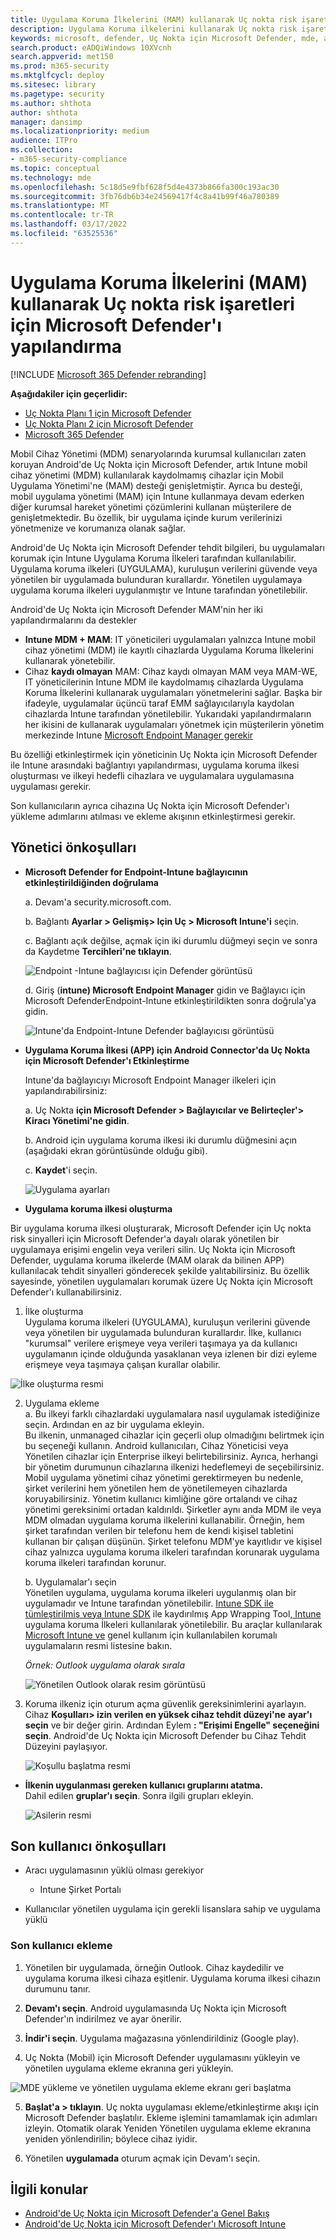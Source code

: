```yaml
---
title: Uygulama Koruma İlkelerini (MAM) kullanarak Uç nokta risk işaretleri için Microsoft Defender'ı yapılandırma
description: Uygulama Koruma ilkelerini kullanarak Uç nokta risk işaretleri için Microsoft Defender'ın nasıl yapılandırıldığından emin olun
keywords: microsoft, defender, Uç Nokta için Microsoft Defender, mde, android, yapılandırma, MAM, Uygulama Koruma İlkeleri, Yönetilen uygulama
search.product: eADQiWindows 10XVcnh
search.appverid: met150
ms.prod: m365-security
ms.mktglfcycl: deploy
ms.sitesec: library
ms.pagetype: security
ms.author: shthota
author: shthota
manager: dansimp
ms.localizationpriority: medium
audience: ITPro
ms.collection:
- m365-security-compliance
ms.topic: conceptual
ms.technology: mde
ms.openlocfilehash: 5c18d5e9fbf628f5d4e4373b866fa300c193ac30
ms.sourcegitcommit: 3fb76db6b34e24569417f4c8a41b99f46a780389
ms.translationtype: MT
ms.contentlocale: tr-TR
ms.lasthandoff: 03/17/2022
ms.locfileid: "63525536"
---
```

# <a name="configure-microsoft-defender-for-endpoint-risk-signals-using-app-protection-policies-mam"></a>Uygulama Koruma İlkelerini (MAM) kullanarak Uç nokta risk işaretleri için Microsoft Defender'ı yapılandırma

[!INCLUDE [Microsoft 365 Defender rebranding](../../includes/microsoft-defender.md)]

**Aşağıdakiler için geçerlidir:**
- [Uç Nokta Planı 1 için Microsoft Defender](https://go.microsoft.com/fwlink/p/?linkid=2154037)
- [Uç Nokta Planı 2 için Microsoft Defender](https://go.microsoft.com/fwlink/p/?linkid=2154037)
- [Microsoft 365 Defender](https://go.microsoft.com/fwlink/?linkid=2118804)



Mobil Cihaz Yönetimi (MDM) senaryolarında kurumsal kullanıcıları zaten koruyan Android'de Uç Nokta için Microsoft Defender, artık Intune mobil cihaz yönetimi (MDM) kullanılarak kaydolmamış cihazlar için Mobil Uygulama Yönetimi'ne (MAM) desteği genişletmiştir. Ayrıca bu desteği, mobil uygulama yönetimi (MAM) için Intune kullanmaya devam ederken diğer kurumsal hareket yönetimi çözümlerini kullanan müşterilere de genişletmektedir. Bu özellik, bir uygulama içinde kurum verilerinizi yönetmenize ve korumanıza olanak sağlar.

Android'de Uç Nokta için Microsoft Defender tehdit bilgileri, bu uygulamaları korumak için Intune Uygulama Koruma İlkeleri tarafından kullanılabilir. Uygulama koruma ilkeleri (UYGULAMA), kuruluşun verilerini güvende veya yönetilen bir uygulamada bulunduran kurallardır. Yönetilen uygulamaya uygulama koruma ilkeleri uygulanmıştır ve Intune tarafından yönetilebilir.  

Android'de Uç Nokta için Microsoft Defender MAM'nin her iki yapılandırmalarını da destekler
- **Intune MDM + MAM**: IT yöneticileri uygulamaları yalnızca Intune mobil cihaz yönetimi (MDM) ile kayıtlı cihazlarda Uygulama Koruma İlkelerini kullanarak yönetebilir.
- Cihaz **kaydı olmayan** MAM: Cihaz kaydı olmayan MAM veya MAM-WE, IT yöneticilerinin Intune MDM [](/mem/intune/app/app-protection-policy) ile kaydolmamış cihazlarda Uygulama Koruma İlkelerini kullanarak uygulamaları yönetmelerini sağlar. Başka bir ifadeyle, uygulamalar üçüncü taraf EMM sağlayıcılarıyla kaydolan cihazlarda Intune tarafından yönetilebilir. Yukarıdaki yapılandırmaların her ikisini de kullanarak uygulamaları yönetmek için müşterilerin yönetim merkezinde Intune [Microsoft Endpoint Manager gerekir](https://go.microsoft.com/fwlink/?linkid=2109431)

Bu özelliği etkinleştirmek için yöneticinin Uç Nokta için Microsoft Defender ile Intune arasındaki bağlantıyı yapılandırması, uygulama koruma ilkesi oluşturması ve ilkeyi hedefli cihazlara ve uygulamalara uygulamasına uygulaması gerekir. 
 
Son kullanıcıların ayrıca cihazına Uç Nokta için Microsoft Defender'ı yükleme adımlarını atılması ve ekleme akışının etkinleştirmesi gerekir.


## <a name="admin-prerequisites"></a>Yönetici önkoşulları

- **Microsoft Defender for Endpoint-Intune bağlayıcının etkinleştirildiğinden doğrulama**

  a. Devam'a security.microsoft.com. 

  b. Bağlantı **Ayarlar > Gelişmiş> Için Uç > Microsoft Intune'i** seçin.

  c. Bağlantı açık değilse, açmak için iki durumlu düğmeyi seçin ve sonra da Kaydetme **Tercihleri'ne tıklayın**.

  ![Endpoint -Intune bağlayıcısı için Defender görüntüsü](images/enable-intune-connection.png)

  d. Giriş (**intune) Microsoft Endpoint Manager** gidin ve Bağlayıcı için Microsoft DefenderEndpoint-Intune etkinleştirildikten sonra doğrula'ya gidin.

  ![Intune'da Endpoint-Intune Defender bağlayıcısı görüntüsü](images/validate-intune-connector.png)

- **Uygulama Koruma İlkesi (APP) için Android Connector'da Uç Nokta için Microsoft Defender'ı Etkinleştirme**
  
  Intune'da bağlayıcıyı Microsoft Endpoint Manager ilkeleri için yapılandırabilirsiniz:

  a. Uç Nokta **için Microsoft Defender > Bağlayıcılar ve Belirteçler'> Kiracı Yönetimi'ne gidin**.

  b. Android için uygulama koruma ilkesi iki durumlu düğmesini açın (aşağıdaki ekran görüntüsünde olduğu gibi).

  c. **Kaydet**'i seçin.

  ![Uygulama ayarları](images/app-settings.png)

- **Uygulama koruma ilkesi oluşturma** 
 
Bir uygulama koruma ilkesi oluşturarak, Microsoft Defender için Uç nokta risk sinyalleri için Microsoft Defender'a dayalı olarak yönetilen bir uygulamaya erişimi engelin veya verileri silin.
Uç Nokta için Microsoft Defender, uygulama koruma ilkelerde (MAM olarak da bilinen APP) kullanılacak tehdit sinyalleri gönderecek şekilde yalıtabilirsiniz. Bu özellik sayesinde, yönetilen uygulamaları korumak üzere Uç Nokta için Microsoft Defender'ı kullanabilirsiniz.

1. İlke oluşturma <br>
Uygulama koruma ilkeleri (UYGULAMA), kuruluşun verilerini güvende veya yönetilen bir uygulamada bulunduran kurallardır. İlke, kullanıcı "kurumsal" verilere erişmeye veya verileri taşımaya ya da kullanıcı uygulamanın içinde olduğunda yasaklanan veya izlenen bir dizi eyleme erişmeye veya taşımaya çalışan kurallar olabilir. 

![İlke oluşturma resmi](images/create-policy.png)

2. Uygulama ekleme <br>
    a. Bu ilkeyi farklı cihazlardaki uygulamalara nasıl uygulamak istediğinize seçin. Ardından en az bir uygulama ekleyin. <br>
    Bu ilkenin, unmanaged cihazlar için geçerli olup olmadığını belirtmek için bu seçeneği kullanın. Android kullanıcıları, Cihaz Yöneticisi veya Yönetilen cihazlar için Enterprise ilkeyi belirtebilirsiniz. Ayrıca, herhangi bir yönetim durumunun cihazlarına ilkenizi hedeflemeyi de seçebilirsiniz.
Mobil uygulama yönetimi cihaz yönetimi gerektirmeyen bu nedenle, şirket verilerini hem yönetilen hem de yönetilemeyen cihazlarda koruyabilirsiniz. Yönetim kullanıcı kimliğine göre ortalandı ve cihaz yönetimi gereksinimi ortadan kaldırıldı. Şirketler aynı anda MDM ile veya MDM olmadan uygulama koruma ilkelerini kullanabilir. Örneğin, hem şirket tarafından verilen bir telefonu hem de kendi kişisel tabletini kullanan bir çalışan düşünün. Şirket telefonu MDM'ye kayıtlıdır ve kişisel cihaz yalnızca uygulama koruma ilkeleri tarafından korunarak uygulama koruma ilkeleri tarafından korunur.

    b. Uygulamalar'ı seçin<br>
    Yönetilen uygulama, uygulama koruma ilkeleri uygulanmış olan bir uygulamadır ve Intune tarafından yönetilebilir. [Intune SDK ile tümleştirilmiş veya Intune SDK](/mem/intune/developer/app-sdk) ile kaydırılmış App Wrapping Tool[, Intune](/mem/intune/developer/apps-prepare-mobile-application-management) uygulama koruma İlkeleri kullanılarak yönetilebilir. Bu araçlar kullanılarak [Microsoft Intune ve](/mem/intune/apps/apps-supported-intune-apps) genel kullanım için kullanılabilen korumalı uygulamaların resmi listesine bakın.

    *Örnek: Outlook uygulama olarak sırala*

    ![Yönetilen Outlook olarak resim görüntüsü](images/managed-app.png)

 3. Koruma ilkeniz için oturum açma güvenlik gereksinimlerini ayarlayın. <br>
Cihaz **Koşulları> izin verilen en yüksek cihaz tehdit düzeyi'ne** **ayar'ı seçin** ve bir değer girin. Ardından Eylem  **: "Erişimi Engelle" seçeneğini seçin**. Android'de Uç Nokta için Microsoft Defender bu Cihaz Tehdit Düzeyini paylaşıyor.

    ![Koşullu başlatma resmi](images/conditional-launch.png)


- **İlkenin uygulanması gereken kullanıcı gruplarını atatma.**<br>
  Dahil edilen **gruplar'ı seçin**. Sonra ilgili grupları ekleyin. 

    ![Asilerin resmi](images/assignment.png)


## <a name="end-user-prerequisites"></a>Son kullanıcı önkoşulları
- Aracı uygulamasının yüklü olması gerekiyor
    - Intune Şirket Portalı
    
- Kullanıcılar yönetilen uygulama için gerekli lisanslara sahip ve uygulama yüklü

### <a name="end-user-onboarding"></a>Son kullanıcı ekleme 

1. Yönetilen bir uygulamada, örneğin Outlook. Cihaz kaydedilir ve uygulama koruma ilkesi cihaza eşitlenir. Uygulama koruma ilkesi cihazın durumunu tanır.  

2. **Devam'ı seçin**. Android uygulamasında Uç Nokta için Microsoft Defender'ın indirilmez ve ayar önerilir.

3. **İndir'i seçin**. Uygulama mağazasına yönlendirildiniz (Google play). 

4.  Uç Nokta (Mobil) için Microsoft Defender uygulamasını yükleyin ve yönetilen uygulama ekleme ekranına geri yükleyin.

  ![MDE yükleme ve yönetilen uygulama ekleme ekranı geri başlatma](images/download-mde.png)

5.  **Başlat'a > tıklayın**. Uç nokta uygulaması ekleme/etkinleştirme akışı için Microsoft Defender başlatılır. Ekleme işlemini tamamlamak için adımları izleyin. Otomatik olarak Yeniden Yönetilen uygulama ekleme ekranına yeniden yönlendirilin; böylece cihaz iyidir.

6. Yönetilen **uygulamada** oturum açmak için Devam'ı seçin. 



## <a name="related-topics"></a>İlgili konular

- [Android'de Uç Nokta için Microsoft Defender'a Genel Bakış](microsoft-defender-endpoint-android.md)
- [Android'de Uç Nokta için Microsoft Defender'ı Microsoft Intune](android-intune.md)
